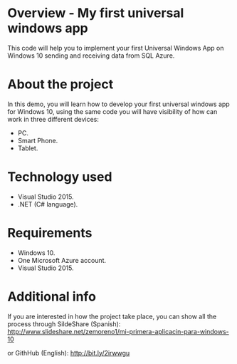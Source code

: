 # Overview - My first universal windows app
This code will help you to implement your first Universal Windows App on Windows 10 sending and receiving data from SQL Azure.

# About the project
In this demo, you will learn how to develop your first universal windows app for Windows 10, using the same code you will have visibility of how can work in three different devices:
- PC.
- Smart Phone.
- Tablet.

# Technology used

- Visual Studio 2015.
- .NET (C# language).

# Requirements

- Windows 10.
- One Microsoft Azure account.
- Visual Studio 2015.

# Additional info

If you are interested in how the project take place, you can show all the process through SildeShare (Spanish):
http://www.slideshare.net/zemoreno1/mi-primera-aplicacin-para-windows-10

or GithHub (English):
http://bit.ly/2irwwgu
